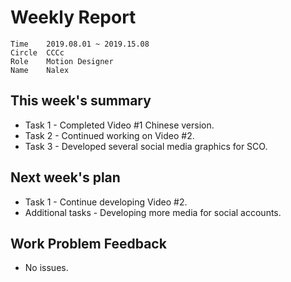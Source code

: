 # Weekly Report 
```
Time	2019.08.01 ~ 2019.15.08
Circle	CCCc
Role	Motion Designer
Name	Nalex
```
## This week's summary
- Task 1 - Completed Video #1 Chinese version.
- Task 2 - Continued working on Video #2.
- Task 3 - Developed several social media graphics for SCO.

## Next week's plan

- Task 1 - Continue developing Video #2.
- Additional tasks - Developing more media for social accounts.

## Work Problem Feedback
- No issues.

